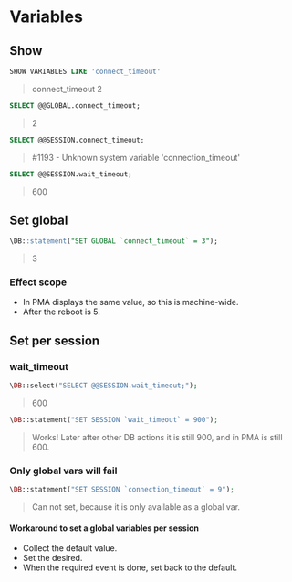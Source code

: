 # Variables

## Show

```sql
SHOW VARIABLES LIKE 'connect_timeout'
```
> connect_timeout 2

```sql
SELECT @@GLOBAL.connect_timeout;
```
> 2

```sql
SELECT @@SESSION.connect_timeout;
```
> #1193 - Unknown system variable 'connection_timeout'

```sql
SELECT @@SESSION.wait_timeout;
```
> 600

## Set global

```sql
\DB::statement("SET GLOBAL `connect_timeout` = 3");
```
> 3

### Effect scope

* In PMA displays the same value, so this is machine-wide.
* After the reboot is 5.

## Set per session

### wait_timeout

```php
\DB::select("SELECT @@SESSION.wait_timeout;");
```
> 600

```php
\DB::statement("SET SESSION `wait_timeout` = 900");
```
> Works! Later after other DB actions it is still 900, and in PMA is still 600.

### Only global vars will fail

```php
\DB::statement("SET SESSION `connection_timeout` = 9");
```
> Can not set, because it is only available as a global var.

#### Workaround to set a global variables per session

* Collect the default value.
* Set the desired.
* When the required event is done, set back to the default.